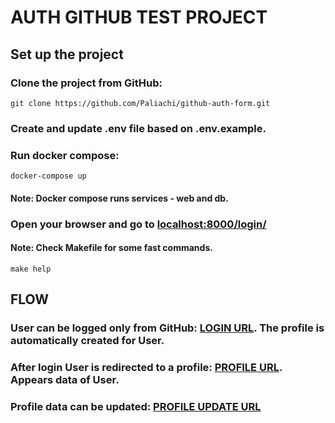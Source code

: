 # AUTH GITHUB TEST PROJECT

## Set up the project

### Clone the project from GitHub:
```shell
git clone https://github.com/Paliachi/github-auth-form.git
```
### Create and update .env file based on .env.example.
### Run docker compose:
```
docker-compose up
```

#### Note: Docker compose runs services - web and db.

### Open your browser and go to [localhost:8000/login/](http://http://127.0.0.1/:800/login)

#### Note: Check Makefile for some fast commands.
```
make help    
```

## FLOW
### User can be logged only from GitHub: [LOGIN URL](http://http://127.0.0.1/:800/login). The profile is automatically created for User.
### After login User is redirected to a profile: [PROFILE URL](http://http://127.0.0.1/:800/profile). Appears data of User.
### Profile data can be updated: [PROFILE UPDATE URL](http://http://127.0.0.1/:800/profile-form)

